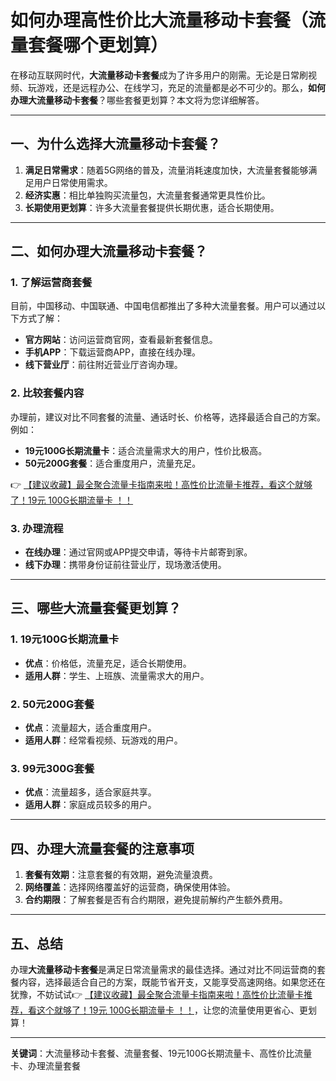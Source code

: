 # 如何办理高性价比大流量移动卡套餐（流量套餐哪个更划算）

在移动互联网时代，**大流量移动卡套餐**成为了许多用户的刚需。无论是日常刷视频、玩游戏，还是远程办公、在线学习，充足的流量都是必不可少的。那么，**如何办理大流量移动卡套餐**？哪些套餐更划算？本文将为您详细解答。

---

## 一、为什么选择大流量移动卡套餐？

1. **满足日常需求**：随着5G网络的普及，流量消耗速度加快，大流量套餐能够满足用户日常使用需求。
2. **经济实惠**：相比单独购买流量包，大流量套餐通常更具性价比。
3. **长期使用更划算**：许多大流量套餐提供长期优惠，适合长期使用。

---

## 二、如何办理大流量移动卡套餐？

### 1. 了解运营商套餐
目前，中国移动、中国联通、中国电信都推出了多种大流量套餐。用户可以通过以下方式了解：
- **官方网站**：访问运营商官网，查看最新套餐信息。
- **手机APP**：下载运营商APP，直接在线办理。
- **线下营业厅**：前往附近营业厅咨询办理。

### 2. 比较套餐内容
办理前，建议对比不同套餐的流量、通话时长、价格等，选择最适合自己的方案。例如：
- **19元100G长期流量卡**：适合流量需求大的用户，性价比极高。
- **50元200G套餐**：适合重度用户，流量充足。

👉 [【建议收藏】最全聚合流量卡指南来啦！高性价比流量卡推荐，看这个就够了！19元 100G长期流量卡 ！！](https://bit.ly/Liuliangka)

### 3. 办理流程
- **在线办理**：通过官网或APP提交申请，等待卡片邮寄到家。
- **线下办理**：携带身份证前往营业厅，现场激活使用。

---

## 三、哪些大流量套餐更划算？

### 1. **19元100G长期流量卡**
- **优点**：价格低，流量充足，适合长期使用。
- **适用人群**：学生、上班族、流量需求大的用户。

### 2. **50元200G套餐**
- **优点**：流量超大，适合重度用户。
- **适用人群**：经常看视频、玩游戏的用户。

### 3. **99元300G套餐**
- **优点**：流量超多，适合家庭共享。
- **适用人群**：家庭成员较多的用户。

---

## 四、办理大流量套餐的注意事项

1. **套餐有效期**：注意套餐的有效期，避免流量浪费。
2. **网络覆盖**：选择网络覆盖好的运营商，确保使用体验。
3. **合约期限**：了解套餐是否有合约期限，避免提前解约产生额外费用。

---

## 五、总结

办理**大流量移动卡套餐**是满足日常流量需求的最佳选择。通过对比不同运营商的套餐内容，选择最适合自己的方案，既能节省开支，又能享受高速网络。如果您还在犹豫，不妨试试👉 [【建议收藏】最全聚合流量卡指南来啦！高性价比流量卡推荐，看这个就够了！19元 100G长期流量卡 ！！](https://bit.ly/Liuliangka)，让您的流量使用更省心、更划算！

---

**关键词**：大流量移动卡套餐、流量套餐、19元100G长期流量卡、高性价比流量卡、办理流量套餐